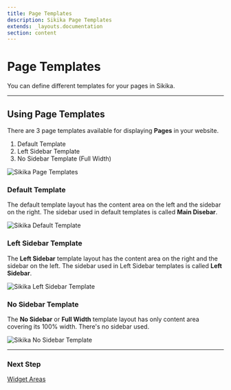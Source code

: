 ```yaml
---
title: Page Templates
description: Sikika Page Templates
extends: _layouts.documentation
section: content
---
```


# Page Templates

You can define different templates for your pages in Sikika.

---

## Using Page Templates

There are 3 page templates available for displaying **Pages** in your website.

1. Default Template
2. Left Sidebar Template
3. No Sidebar Template (Full Width)

![Sikika Page Templates](https://media.dinomatic.com/images/docs/sikika/sikika-templates.png)

### Default Template

The default template layout has the content area on the left and the sidebar on the right.
The sidebar used in default templates is called **Main Disebar**.

![Sikika Default Template](https://media.dinomatic.com/images/docs/sikika/sikika-templates-right-sidebar.png)

### Left Sidebar Template

The **Left Sidebar** template layout has the content area on the right and the sidebar on the left.
The sidebar used in Left Sidebar templates is called **Left Sidebar**.

![Sikika Left Sidebar Template](https://media.dinomatic.com/images/docs/sikika/sikika-templates-left-sidebar.png)

### No Sidebar Template

The **No Sidebar** or **Full Width** template layout has only content area covering its 100% width.
There's no sidebar used.

![Sikika No Sidebar Template](https://media.dinomatic.com/images/docs/sikika/sikika-templates-no-sidebar.png)

---

### Next Step

[Widget Areas](/docs/sikika/widget-areas/)
